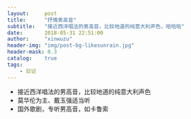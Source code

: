 ```yaml
---
layout:     post
title:      "抒情男高音"
subtitle:   "接近西洋唱法的男高音，比较地道的纯意大利声色，哈哈哈"
date:       2018-05-31 22:51:00
author:     "xinwuzu"
header-img: "img/post-bg-likesunrain.jpg"
header-mask: 0.3
catalog:    true
tags:
    - 日记
---
```


- 接近西洋唱法的男高音，比较地道的纯意大利声色
- 莫华伦为主、戴玉强适当听
- 国外歌剧，专听男高音，如卡鲁索
